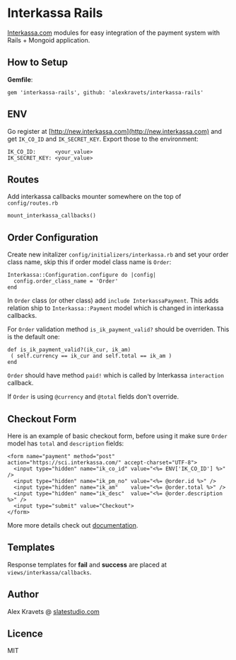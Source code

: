# Interkassa Rails

[Interkassa.com](http://new.interkassa.com) modules for easy integration of the payment system with Rails + Mongoid application.

## How to Setup

**Gemfile**:

    gem 'interkassa-rails', github: 'alexkravets/interkassa-rails'

## ENV

Go register at [http://new.interkassa.com](http://new.interkassa.com) and get ```IK_CO_ID``` and ```IK_SECRET_KEY```. Export those to the environment:

    IK_CO_ID:      <your_value>
    IK_SECRET_KEY: <your_value>

## Routes

Add interkassa callbacks mounter somewhere on the top of ```config/routes.rb```

    mount_interkassa_callbacks()

## Order Configuration

Create new initalizer ```config/initializers/interkassa.rb``` and set your order class name, skip this if order model class name is ```Order```:

    Interkassa::Configuration.configure do |config|
      config.order_class_name = 'Order'
    end

In ```Order``` class (or other class) add ```include InterkassaPayment```. This adds relation ship to ```Interkassa::Payment``` model which is changed in interkassa callbacks.

For ```Order``` validation method ```is_ik_payment_valid?``` should be overriden. This is the default one:

    def is_ik_payment_valid?(ik_cur, ik_am)
     ( self.currency == ik_cur and self.total == ik_am )
    end

```Order``` should have method ```paid!``` which is called by Interkassa ```interaction``` callback.

If ```Order``` is using ```@currency``` and ```@total``` fields don't override.

## Checkout Form

Here is an example of basic checkout form, before using it make sure ```Order``` model has ```total``` and ```description``` fields:

    <form name="payment" method="post" action="https://sci.interkassa.com/" accept-charset="UTF-8">
      <input type="hidden" name="ik_co_id" value="<%= ENV['IK_CO_ID'] %>" />
      <input type="hidden" name="ik_pm_no" value="<%= @order.id %>" />
      <input type="hidden" name="ik_am"    value="<%= @order.total %>" />
      <input type="hidden" name="ik_desc"  value="<%= @order.description %>" />
      <input type="submit" value="Checkout">
    </form>

More more details check out [documentation](https://new.interkassa.com/files/docs/IK2.SCI.Protocol.v0.9.8.ru.pdf).

## Templates

Response templates for **fail** and **success** are placed at ```views/interkassa/callbacks```.

## Author

Alex Kravets @ [slatestudio.com](http://www.slatestudio.com)

## Licence

MIT